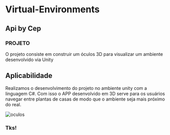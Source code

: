 # Virtual-Environments


## Api by Cep


### PROJETO

O projeto consiste em construir um óculos 3D para visualizar um ambiente desenvolvido via Unity


## Aplicabilidade

Realizamos o desenvolvimento do projeto no ambiente unity com a linguagem C#. Com isso o APP desenvolvido em  3D serve para os usuários navegar entre plantas de casas de modo que o ambiente seja mais próximo do real.

![oculos](https://user-images.githubusercontent.com/63813811/194685303-20c252e9-6796-4830-a748-d74e817e7d8c.png)


### Tks!
